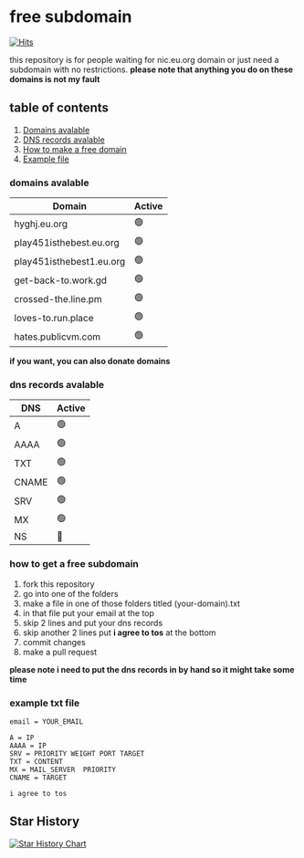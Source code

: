 # free subdomain

[![Hits](https://hits.sh/github.com/playstation452/free-subdomain.svg)](https://hits.sh/github.com/playstation452/free-subdomain/)

this repository is for people waiting for nic.eu.org domain or just need a subdomain with no restrictions. **please note that anything you do on these domains is not my fault**

## table of contents

1. [Domains avalable](https://github.com/playstation452/free-subdomain?tab=readme-ov-file#domains-avalable)
2. [DNS records avalable](https://github.com/playstation452/free-subdomain?tab=readme-ov-file#dns-records-avalable)
3. [How to make a free domain](https://github.com/playstation452/free-subdomain?tab=readme-ov-file#how-to-get-a-free-subdomain)
4. [Example file](https://github.com/playstation452/free-subdomain?tab=readme-ov-file#example-txt-file)

### domains avalable

| Domain                  | Active                 |
| ----------------------- | ---------------------- |
| hyghj.eu.org            | :green_circle:         |
| play451isthebest.eu.org | :green_circle:         |
| play451isthebest1.eu.org| :green_circle:         |
| get-back-to.work.gd     | :green_circle:         |
| crossed-the.line.pm     | :green_circle:         |
| loves-to.run.place      | :green_circle:         |
| hates.publicvm.com      | :green_circle:         |

**if you want, you can also donate domains**
### dns records avalable
| DNS   | Active          |
| ----- | --------------- |
| A     | :green_circle:  |
| AAAA  | :green_circle:  |
| TXT   | :green_circle:  |
| CNAME | :green_circle:  |
| SRV   | :green_circle:  |
| MX    | :green_circle:  |
| NS    | :red_circle:    |

### how to get a free subdomain
1. fork this repository
2. go into one of the folders
3. make a file in one of those folders titled (your-domain).txt
4. in that file put your email at the top
5. skip 2 lines and put your dns records
6. skip another 2 lines put **i agree to tos** at the bottom
7. commit changes
8. make a pull request

**please note i need to put the dns records in by hand so it might take some time**

### example txt file
```
email = YOUR_EMAIL

A = IP
AAAA = IP
SRV = PRIORITY WEIGHT PORT TARGET
TXT = CONTENT
MX = MAIL_SERVER  PRIORITY
CNAME = TARGET

i agree to tos
```

## Star History

<a href="https://star-history.com/#playstation452/free-subdomain&Date">
  <picture>
    <source media="(prefers-color-scheme: dark)" srcset="https://api.star-history.com/svg?repos=playstation452/free-subdomain&type=Date&theme=dark" />
    <source media="(prefers-color-scheme: light)" srcset="https://api.star-history.com/svg?repos=playstation452/free-subdomain&type=Date" />
    <img alt="Star History Chart" src="https://api.star-history.com/svg?repos=playstation452/free-subdomain&type=Date" />
  </picture>
</a>


